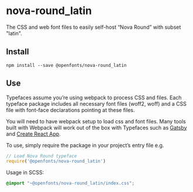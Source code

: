 
# nova-round_latin

The CSS and web font files to easily self-host “Nova Round” with subset "latin".

## Install

`npm install --save @openfonts/nova-round_latin`

## Use

Typefaces assume you’re using webpack to process CSS and files. Each typeface
package includes all necessary font files (woff2, woff) and a CSS file with
font-face declarations pointing at these files.

You will need to have webpack setup to load css and font files. Many tools built
with Webpack will work out of the box with Typefaces such as [Gatsby](https://github.com/gatsbyjs/gatsby)
and [Create React App](https://github.com/facebookincubator/create-react-app).

To use, simply require the package in your project’s entry file e.g.

```javascript
// Load Nova Round typeface
require('@openfonts/nova-round_latin')
```

Usage in SCSS:
```scss
@import "~@openfonts/nova-round_latin/index.css";
```
